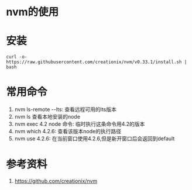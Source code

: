 # nvm的使用

# 安装 

`curl -o- https://raw.githubusercontent.com/creationix/nvm/v0.33.1/install.sh | bash
`

# 常用命令

1. nvm ls-remote --lts: 查看远程可用的lts版本
2. nvm ls 查看本地安装的node
3. nvm exec 4.2 node 命令: 临时执行这条命令用4.2的版本
4. nvm which 4.2.6: 查看该版本node的执行路径
5. nvm use 4.2.6: 在当前窗口使用4.2.6,但是新开窗口后会返回到default

# 参考资料

1. https://github.com/creationix/nvm